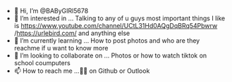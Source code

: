 - 👋 Hi, I’m @BAByGIRl5678
- 👀 I’m interested in ... Talking to any of u guys most important things I like is https://www.youtube.com/channel/UCtL31Hd0AQgDqBRq54Pbwrw /https://urlebird.com/ and anything else
- 🌱 I’m currently learning ... How to post photos and who are they reachme if u want to know more
- 💞️ I’m looking to collaborate on ... Photos or how to watch tiktok on school coumputers
- 📫 How to reach me ...🥺💙 on Github or Outlook

<!---
BAByGIRl5678/BAByGIRl5678 is a ✨ special ✨ repository because its `README.md` (this file) appears on your GitHub profile.
You can click the Preview link to take a look at your changes.
--->
